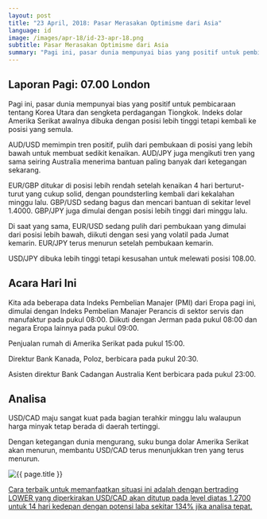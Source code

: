 ```yaml
---
layout: post
title: "23 April, 2018: Pasar Merasakan Optimisme dari Asia"
language: id
image: /images/apr-18/id-23-apr-18.png
subtitle: Pasar Merasakan Optimisme dari Asia
summary: "Pagi ini, pasar dunia mempunyai bias yang positif untuk pembicaraan tentang Korea Utara dan sengketa perdagangan Tiongkok. Indeks dolar Amerika Serikat awalnya dibuka dengan posisi lebih tinggi tetapi kembali ke posisi yang semula"
---
```

## Laporan Pagi: 07.00 London

Pagi ini, pasar dunia mempunyai bias yang positif untuk pembicaraan tentang Korea Utara dan sengketa perdagangan Tiongkok. Indeks dolar Amerika Serikat awalnya dibuka dengan posisi lebih tinggi tetapi kembali ke posisi yang semula.

AUD/USD memimpin tren positif, pulih dari pembukaan di posisi yang lebih bawah untuk membuat sedikit kenaikan. AUD/JPY juga mengikuti tren yang sama seiring Australia menerima bantuan paling banyak dari ketegangan sekarang. 

EUR/GBP ditukar di posisi lebih rendah setelah kenaikan 4 hari berturut-turut yang cukup solid, dengan poundsterling kembali dari kekalahan minggu lalu. GBP/USD sedang bagus dan mencari bantuan di sekitar level 1.4000. GBP/JPY juga dimulai dengan posisi lebih tinggi dari minggu lalu.

Di saat yang sama, EUR/USD sedang pulih dari pembukaan yang dimulai dari posisi lebih bawah, diikuti dengan sesi yang volatil pada Jumat kemarin. EUR/JPY terus menurun setelah pembukaan kemarin.

USD/JPY dibuka lebih tinggi tetapi kesusahan untuk melewati posisi 108.00.

## Acara Hari Ini

Kita ada beberapa data Indeks Pembelian Manajer (PMI) dari Eropa pagi ini, dimulai dengan Indeks Pembelian Manajer Perancis di sektor servis dan manufaktur pada pukul 08:00. Diikuti dengan Jerman pada pukul 08:00 dan negara Eropa lainnya pada pukul 09:00.

Penjualan rumah di Amerika Serikat pada pukul 15:00.

Direktur Bank Kanada, Poloz, berbicara pada pukul 20:30.

Asisten direktur Bank Cadangan Australia Kent berbicara pada pukul 23:00.

## Analisa

USD/CAD maju sangat kuat pada bagian terahkir minggu lalu walaupun harga minyak tetap berada di daerah tertinggi.

Dengan ketegangan dunia mengurang, suku bunga dolar Amerika Serikat akan menurun, membantu USD/CAD terus menunjukkan tren yang terus menurun.

<img src="{{ site.url }}/images/apr-18/id-23-apr-18.png" alt="{{ page.title }}" title="{{ page.title }}">

<a href="%LINK%%?currency=USD&market=forex&underlying=frxUSDCAD&formname=higherlower&duration_amount=14&duration_units=d&amount=10&amount_type=stake&expiry_type=duration&barrier=1.27" target="_blank">Cara terbaik untuk memanfaatkan situasi ini adalah dengan bertrading LOWER yang diperkirakan USD/CAD akan ditutup pada level diatas 1.2700 untuk 14 hari kedepan dengan potensi laba sekitar 134% jika analisa tepat.</a>
